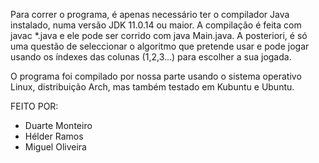 Para correr o programa, é apenas necessário ter o compilador Java instalado, numa versão JDK 11.0.14 ou maior.
A compilação é feita com javac *.java e ele pode ser corrido com java Main.java.
A posteriori, é só uma questão de seleccionar o algoritmo que pretende usar e pode jogar usando os índexes das colunas (1,2,3...) para escolher a sua jogada.

O programa foi compilado por nossa parte usando o sistema operativo Linux, distribuição Arch, mas também testado em Kubuntu e Ubuntu.

FEITO POR:
- Duarte Monteiro
- Hélder Ramos
- Miguel Oliveira
